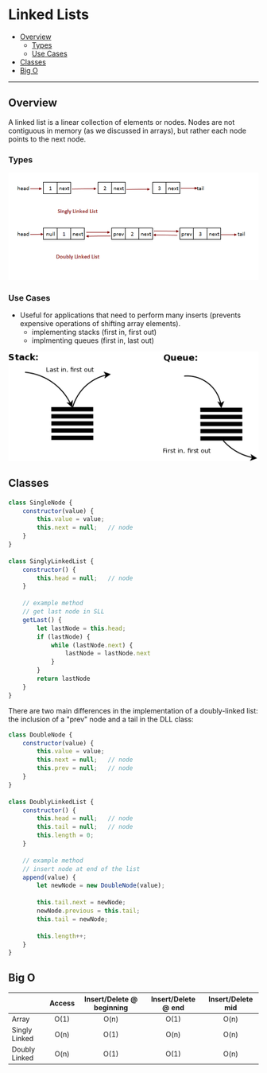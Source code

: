 # Linked Lists

  - [Overview](#overview)
    - [Types](#types)
    - [Use Cases](#use-cases)
  - [Classes](#classes)
  - [Big O](#big-o)

---

## Overview
A linked list is a linear collection of elements or nodes. Nodes are not contiguous in memory (as we discussed in arrays), but rather each node points to the next node.

### Types

![linked lists](assets/singledouble.png)

### Use Cases
* Useful for applications that need to perform many inserts (prevents expensive operations of shifting array elements).
  * implementing stacks (first in, first out)
  * implmenting queues (first in, last out)

![stack](assets/stackqueue.png)

## Classes

```javascript
class SingleNode {
    constructor(value) {
        this.value = value;
        this.next = null;   // node
    }
}

class SinglyLinkedList {
    constructor() {
        this.head = null;   // node
    }

    // example method
    // get last node in SLL
    getLast() {
        let lastNode = this.head;
        if (lastNode) {
            while (lastNode.next) {
                lastNode = lastNode.next
            }
        }
        return lastNode
    }
}
```

There are two main differences in the implementation of a doubly-linked list: the inclusion of a "prev" node and a tail in the DLL class:

```javascript
class DoubleNode {
    constructor(value) {
        this.value = value;
        this.next = null;   // node
        this.prev = null;   // node
    }
}

class DoublyLinkedList {
    constructor() {
        this.head = null;   // node
        this.tail = null;   // node
        this.length = 0;
    }

    // example method
    // insert node at end of the list
    append(value) {
        let newNode = new DoubleNode(value);

        this.tail.next = newNode;
        newNode.previous = this.tail;
        this.tail = newNode;

        this.length++;
    }
}
```

## Big O

|               | Access | Insert/Delete @ beginning | Insert/Delete @ end | Insert/Delete mid |
|---------------|:------:|:-------------------------:|:-------------------:|:-----------------:|
|     Array     |  O(1)  |            O(n)           |         O(1)        |        O(n)       |
| Singly Linked |  O(n)  |            O(1)           |         O(n)        |        O(n)       |
| Doubly Linked |  O(n)  |            O(1)           |         O(1)        |        O(n)       |